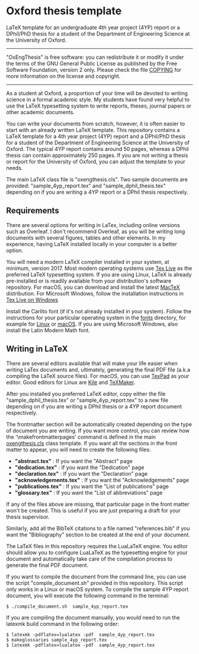 # Oxford thesis template


LaTeX template for an undergraduate 4th year project (4YP) report or a 
DPhil/PhD thesis for a student of the Department of Engineering Science at 
the University of Oxford.

---

"OxEngThesis" is free software: you can redistribute it or modify it
under the terms of the GNU General Public License as published by the Free 
Software Foundation, version 2 only. Please check the file [COPYING](COPYING) 
for more information on the license and copyright.

---

As a student at Oxford, a proportion of your time will be devoted to writing
science in a formal academic style. My students have found very helpful to
use the LaTeX typesetting system to write reports, theses, journal papers or 
other academic documents.

You can write your documents from scratch, however, it is often easier to start
with an already written LaTeX template. This repository contains a LaTeX template
for a 4th year project (4YP) report and a DPhil/PhD thesis for a student of the 
Department of Engineering Science at the University of Oxford. The typical 4YP
report contains around 50 pages, whereas a DPhil thesis can contain 
approximately 250 pages. If you are not writing a thesis or report for the 
University of Oxford, you can adjust the template to your needs.

The main LaTeX class file is "oxengthesis.cls". Two sample documents are
provided: "sample_4yp_report.tex" and "sample_dphil_thesis.tex" depending on
if you are writing a 4YP report or a DPhil thesis respectively.


## Requirements

There are several options for writing in LaTex, including online versions such
as Overleaf. I don't recommend Overleaf, as you will be writing long documents
with several figures, tables and other elements. In my experience, having LaTeX
installed locally in your computer is a better option.

You will need a modern LaTeX compiler installed in your system, at minimum,
version 2017. Most modern operating systems use 
[Tex Live](https://www.tug.org/texlive/) as the preferred LaTeX typesetting
system. If you are using Linux, LaTeX is already pre-installed or is readily 
available from your distribution's software repository. For macOS, you can
download and install the latest [MacTeX](https://tug.org/mactex) distribution. 
For Microsoft Windows, follow the installation instructions in
[Tex Live on Windows](https://tug.org/texlive/windows.html)


Install the Carlito font (if it's not already installed in your system). Follow
the instructions for your particular operating system in the [fonts](fonts)
directory, for example for [Linux](fonts/INSTALL_FONTS_LINUX.md) or 
[macOS](fonts/INSTALL_FONTS_macOS.md). If you are using Microsoft Windows, 
also install the Latin Modern Math font.


## Writing in LaTeX

There are several editors available that will make your life easier when
writing LaTex documents and, ultimately, generating the final PDF file (a.k.a 
compiling the LaTeX source files). For macOS, you can use
[TexPad](https://www.texpad.com) as your editor. Good editors for Linux are
[Kile](https://apps.kde.org/en-gb/kile/) and 
[TeXMaker](https://www.xm1math.net/texmaker/).

After you installed you preferred LaTeX editor, copy either the file 
"sample_dphil_thesis.tex" or "sample_4yp_report.tex" to a new file depending
on if you are writing a DPhil thesis or a 4YP report document respectively.

The frontmatter section will be automatically created depending on the type
of document you are writing. If you want more control, you can review how the
'\makefrontmatterpages' command is defined in the main 
[oxengthesis.cls](oxengthesis.cls) class template. If you want all the sections
in the front matter to appear, you will need to create the following files:

- **"abstract.tex"** : If you want the "Abstract" page
- **"dedication.tex"** : If you want the "Dedication" page
- **"declaration.tex"** : If you want the "Declaration" page
- **"acknowledgements.tex"** : If you want the "Acknowledgements" page
- **"publications.tex"** : If you want the "List of publications" page
- **"glossary.tex"** : If you want the "List of abbreviations" page

If any of the files above are missing, that particular page in the front matter
won't be created. This is useful if you are just preparing a draft for your
thesis supervisor.

Similarly, add all the BibTeX citations to a file named "references.bib" if you
want the "Bibliography" section to be created at the end of your document. 


The LaTeX files in this repository requires the LuaLaTeX engine.
You editor should allow you to configure LuaLaTeX as the typesetting engine 
for your document and automatically take care of the compilation process
to generate the final PDF document.

If you want to compile the document from the command line, you can
use the script "compile_document.sh" provided in this repository. This script
only works in a Linux or macOS system. To compile the sample 4YP report
document, you will execute the following command in the terminal:

```shell
$ ./compile_document.sh  sample_4yp_report.tex
```

If you are compiling the document manually, you would need to run the
latexmk build command in the following order:

```shell
$ latexmk -pdflatex=lualatex -pdf  sample_4yp_report.tex
$ makeglossaries sample_4yp_report.tex
$ latexmk -pdflatex=lualatex -pdf  sample_4yp_report.tex
```
